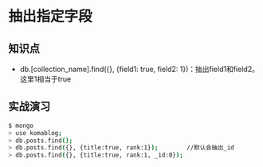 抽出指定字段
=============

## 知识点
- db.[collection_name].find({}, {field1: true, field2: 1})：抽出field1和field2。这里1相当于true

## 实战演习
```bash
$ mongo
> use komablog;
> db.posts.find();
> db.posts.find({}, {title:true, rank:1});        //默认会抽出_id
> db.posts.find({}, {title:true, rank:1, _id:0});
```
